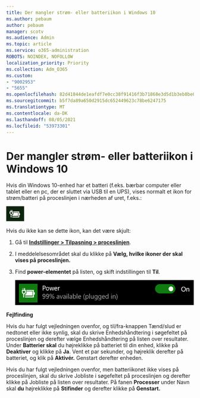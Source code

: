 ```yaml
---
title: Der mangler strøm- eller batteriikon i Windows 10
ms.author: pebaum
author: pebaum
manager: scotv
ms.audience: Admin
ms.topic: article
ms.service: o365-administration
ROBOTS: NOINDEX, NOFOLLOW
localization_priority: Priority
ms.collection: Adm_O365
ms.custom:
- "9002953"
- "5655"
ms.openlocfilehash: 82d41844de1eafdf7e0cc38f91416f3b71868e3d5d1b3eb8be0f10abd701ddc8
ms.sourcegitcommit: b5f7da89a650d2915dc652449623c78be6247175
ms.translationtype: MT
ms.contentlocale: da-DK
ms.lasthandoff: 08/05/2021
ms.locfileid: "53973301"
---
```

# <a name="power-or-battery-icon-missing-in-windows-10"></a>Der mangler strøm- eller batteriikon i Windows 10

Hvis din Windows 10-enhed har et batteri (f.eks. bærbar computer eller tablet eller en pc, der er sluttet via USB til en UPS), vises normalt et ikon for strøm/batteri på proceslinjen i nærheden af uret, f.eks.:

![Batteriikon](media/battery-icon.png)

Hvis du ikke kan se dette ikon, kan det være skjult:

1. Gå til **[Indstillinger > Tilpasning > proceslinjen](ms-settings:taskbar?activationSource=GetHelp)**.

2. I meddelelsesområdet skal du klikke på **Vælg, hvilke ikoner der skal vises på proceslinjen.**

3. Find **power-elementet** på listen, og skift indstillingen til **Til**.

    ![Vis power-ikon på proceslinjen](media/power-icon-on.png)

**Fejlfinding**

Hvis du har fulgt vejledningen ovenfor, og til/fra-knappen Tænd/slud er nedtonet eller  ikke synlig, skal du skrive Enhedshåndtering i søgefeltet på proceslinjen og derefter vælge Enhedshåndtering på listen over resultater.  Under **Batterier skal** du højreklikke på batteriet til din enhed, klikke på **Deaktiver** og klikke på **Ja**. Vent et par sekunder, og højreklik derefter på batteriet, og klik på **Aktivér.** Genstart derefter enheden.

Hvis du har fulgt vejledningen ovenfor, men batteriikonet ikke vises på proceslinjen, skal du skrive  Jobliste i søgefeltet på proceslinjen og derefter klikke på Jobliste på listen over resultater. På fanen **Processer** under Navn skal **du** højreklikke på **Stifinder** og derefter klikke på **Genstart.**
